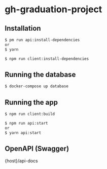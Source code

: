 # gh-graduation-project

## Installation

```bash
$ pm run api:install-dependencies
or
$ yarn

$ npm run client:install-dependencies
```

## Running the database

```bash
$ docker-compose up database
```

## Running the app

```bash
$ npm run client:build

$ npm run api:start
or
$ yarn api:start

```

## OpenAPI (Swagger)

{host}/api-docs
